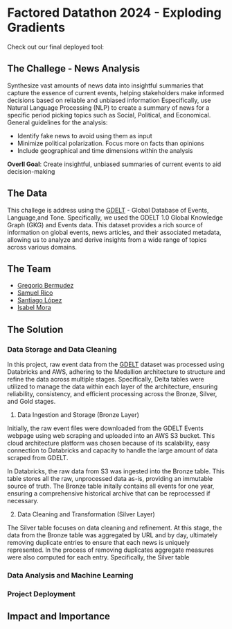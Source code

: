 # Factored Datathon 2024 - Exploding Gradients

Check out our final deployed tool: 

## The Challege - News Analysis

Synthesize vast amounts of news data into insightful summaries that capture the essence of current events, helping stakeholders make informed decisions based on reliable and unbiased information Especifically, use Natural Language Processing (NLP) to create a summary of news for a specific period picking topics such as Social, Political, and Economical. General guidelines for the analysis: 

- Identify fake news to avoid using them as input 
- Minimize political polarization. Focus more on facts than opinions
- Include geographical and time dimensions within the analysis 

**Overll Goal**: Create insightful, unbiased summaries of current events to aid decision-making

## The Data

This challege is address using the [GDELT](https://www.gdeltproject.org) - Global Database of Events, Language,and Tone. Specifically, we used the GDELT 1.0 Global Knowledge Graph (GKG) and Events data. This
dataset provides a rich source of information on global events, news articles, and their
associated metadata, allowing us to analyze and derive insights from a wide range of
topics across various domains.

## The Team 

- [Gregorio Bermudez](https://www.linkedin.com/in/gregorio-bermúdez-5a7b3a218/)
- [Samuel Rico](https://www.linkedin.com/in/samuel-rico/)
- [Santiago López](https://www.linkedin.com/in/santiagolopezc/)
- [Isabel Mora](https://www.linkedin.com/in/isabel-mora-restrepo-a86031227/)

## The Solution 

### Data Storage and Data Cleaning

In this project, raw event data from the [GDELT](http://data.gdeltproject.org/events/index.html) dataset was processed using Databricks and AWS, adhering to the Medallion architecture to structure and refine the data across multiple stages. Specifically, Delta tables were utilized to manage the data within each layer of the architecture, ensuring reliability, consistency, and efficient processing across the Bronze, Silver, and Gold stages.

1. Data Ingestion and Storage (Bronze Layer)

Initially, the raw event files were downloaded from the GDELT Events webpage using web scraping and uploaded into an AWS S3 bucket. This cloud architecture platform was chosen because of its scalability, easy connection to Databricks and capacity to handle the large amount of data scraped from GDELT. 

In Databricks, the raw data from S3 was ingested into the Bronze table. This table stores all the raw, unprocessed data as-is, providing an immutable source of truth. The Bronze table initally contains all events for one year, ensuring a comprehensive historical archive that can be reprocessed if necessary.

2. Data Cleaning and Transformation (Silver Layer)

The Silver table focuses on data cleaning and refinement. At this stage, the data from the Bronze table was aggregated by URL and by day, ultimately removing duplicate entries to ensure that each news is uniquely represented. In the process of removing duplicates aggregate measures were also computed for each entry. Specifically, the Silver table 


### Data Analysis and Machine Learning 

### Project Deployment


## Impact and Importance





